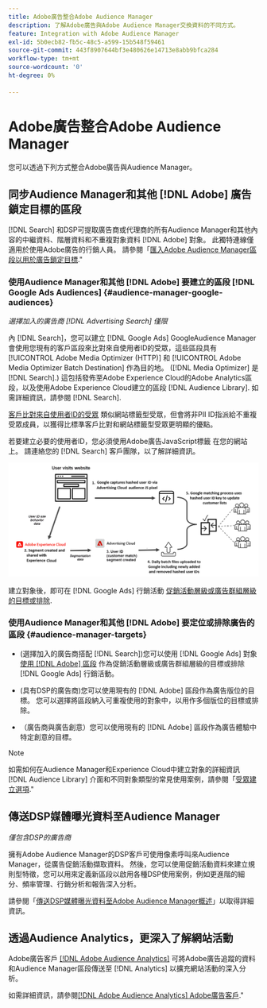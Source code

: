 ```yaml
---
title: Adobe廣告整合Adobe Audience Manager
description: 了解Adobe廣告與Adobe Audience Manager交換資料的不同方式。
feature: Integration with Adobe Audience Manager
exl-id: 5b0ecb82-fb5c-48c5-a599-15b548f59461
source-git-commit: 443f8907644bf3e480626e14713e8abb9bfca284
workflow-type: tm+mt
source-wordcount: '0'
ht-degree: 0%

---
```


# Adobe廣告整合Adobe Audience Manager

您可以透過下列方式整合Adobe廣告與Audience Manager。

## 同步Audience Manager和其他 [!DNL Adobe] 廣告鎖定目標的區段

[!DNL Search] 和DSP可提取廣告商或代理商的所有Audience Manager和其他內容的中繼資料、階層資料和不重複對象資料 [!DNL Adobe] 對象。 此獨特連線僅適用於使用Adobe廣告的行銷人員。 請參閱「[匯入Adobe Audience Manager區段以用於廣告鎖定目標](/help/integrations/audience-manager/import-audiences.md).&quot;

### 使用Audience Manager和其他 [!DNL Adobe] 要建立的區段 [!DNL Google Ads Audiences] {#audience-manager-google-audiences}

*選擇加入的廣告商 [!DNL Advertising Search] 僅限*

內 [!DNL Search]，您可以建立 [!DNL Google Ads] GoogleAudience Manager會使用您現有的客戶區段來比對來自使用者ID的受眾，這些區段具有 [!UICONTROL Adobe Media Optimizer (HTTP)] 和 [!UICONTROL Adobe Media Optimizer Batch Destination] 作為目的地。 ([!DNL Media Optimizer] 是 [!DNL Search].) 這包括發佈至Adobe Experience Cloud的Adobe Analytics區段，以及使用Adobe Experience Cloud建立的區段 [!DNL Audience Library]. 如需詳細資訊，請參閱 [!DNL Search].

[客戶比對來自使用者ID的受眾](https://support.google.com/google-ads/answer/9199250) 類似網站標籤型受眾，但會將非PII ID指派給不重複受眾成員，以獲得比標準客戶比對和網站標籤型受眾更明顯的優點。

若要建立必要的使用者ID，您必須使用Adobe廣告JavaScript標籤 <!-- with a user ID parameter -->在您的網站上。 請連絡您的 [!DNL Search] 客戶團隊，以了解詳細資訊。

![區段建立程式](/help/integrations/assets/ad_search_user_id_pic.png)

建立對象後，即可在 [!DNL Google Ads] 行銷活動 [促銷活動層級或廣告群組層級的目標或排除](#audience-manager-targets).

### 使用Audience Manager和其他 [!DNL Adobe] 要定位或排除廣告的區段 {#audience-manager-targets}

* (選擇加入的廣告商搭配 [!DNL Search])您可以使用 [!DNL Google Ads] 對象 [使用 [!DNL Adobe] 區段](#audience-manager-google-audiences) 作為促銷活動層級或廣告群組層級的目標或排除 [!DNL Google Ads] 行銷活動。

* (具有DSP的廣告商)您可以使用現有的 [!DNL Adobe] 區段作為廣告版位的目標。 您可以選擇將區段納入可重複使用的對象中，以用作多個版位的目標或排除。

* （廣告商與廣告創意）您可以使用現有的 [!DNL Adobe] 區段作為廣告體驗中特定創意的目標。

>[!NOTE]
>
>如需如何在Audience Manager和Experience Cloud中建立對象的詳細資訊 [!DNL Audience Library] 介面和不同對象類型的常見使用案例，請參閱「[受眾建立選項](https://experienceleague.adobe.com/docs/experience-cloud-kcs/kbarticles/KA-16471.html).&quot;

## 傳送DSP媒體曝光資料至Audience Manager

*僅包含DSP的廣告商*

擁有Adobe Audience Manager的DSP客戶可使用像素呼叫來Audience Manager，從廣告促銷活動擷取資料。 然後，您可以使用促銷活動資料來建立規則型特徵，您可以用來定義新區段以啟用各種DSP使用案例，例如更進階的細分、頻率管理、行銷分析和報告深入分析。

請參閱「[傳送DSP媒體曝光資料至Adobe Audience Manager概述](/help/integrations/audience-manager/media-data-integration/overview.md)」以取得詳細資訊。

## 透過Audience Analytics，更深入了解網站活動

Adobe廣告客戶 [[!DNL Adobe Audience Analytics]](https://experienceleague.adobe.com/docs/analytics/integration/audience-analytics/mc-audiences-aam.html) 可將Adobe廣告追蹤的資料和Audience Manager區段傳送至 [!DNL Analytics] 以擴充網站活動的深入分析。

如需詳細資訊，請參閱[[!DNL Adobe Audience Analytics] Adobe廣告客戶](/help/integrations/audience-manager/audience-analytics.md).&quot;
